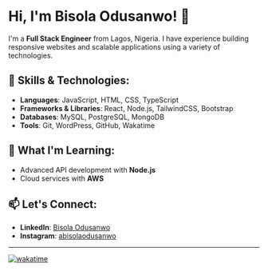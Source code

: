 # Hi, I'm Bisola Odusanwo! 👋

I'm a **Full Stack Engineer** from Lagos, Nigeria. I have experience building responsive websites and scalable applications using a variety of technologies.

## 🚀 Skills & Technologies:
- **Languages**: JavaScript, HTML, CSS, TypeScript
- **Frameworks & Libraries**: React, Node.js, TailwindCSS, Bootstrap
- **Databases**: MySQL, PostgreSQL, MongoDB
- **Tools**: Git, WordPress, GitHub, Wakatime



## 🌱 What I'm Learning:
- Advanced API development with **Node.js**
- Cloud services with **AWS**

## 📫 Let's Connect:
- **LinkedIn**: [Bisola Odusanwo](https://www.linkedin.com/in/bisolaodusanwo)
- **Instagram**: [abisolaodusanwo](https://www.instagram.com/abisolaodusanwo)

---


[![wakatime](https://wakatime.com/badge/user/109d4cba-a661-4e8f-8b62-0bcf05aeec86.svg?style=for-the-badge)](https://wakatime.com/@109d4cba-a661-4e8f-8b62-0bcf05aeec86)

